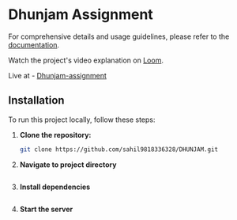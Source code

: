 # Dhunjam Assignment


For comprehensive details and usage guidelines, please refer to the [documentation](https://www.notion.so/DHUN-JAM-ASSIGNMENT-6f5e9cdfe2194fc280ea32b704d94ddc?pvs=4).

Watch the project's video explanation on [Loom](https://www.loom.com/share/39e59071d3654c34aba7363a8d476e93?sid=1fc5b491-318b-4673-8cce-74bad38b6698).

Live at - [Dhunjam-assignment](https://dhunham-assignment.netlify.app/)

## Installation

To run this project locally, follow these steps:

1. **Clone the repository:**
   ```bash
   git clone https://github.com/sahil9818336328/DHUNJAM.git

2. **Navigate to project directory**
   ``` cd DHUNJAM
   
3. **Install dependencies**
   ``` npm install

4. **Start the server**      
   ``` npm run dev
